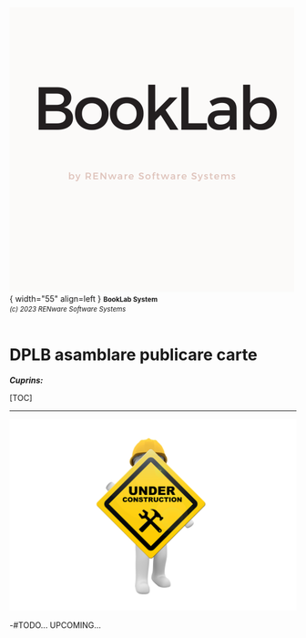![booklab_logo](../pictures/booklab_logo.png){ width="55" align=left }
<small markdown>**BookLab System**<br>
*(c) 2023 RENware Software Systems*
</small><br><br>


# DPLB asamblare publicare carte


***Cuprins:***

[TOC]

***


![wip page](../pictures/under_maintenance.png)

-#TODO... UPCOMING...


